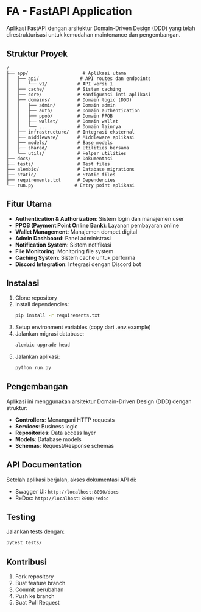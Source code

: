 # FA - FastAPI Application

Aplikasi FastAPI dengan arsitektur Domain-Driven Design (DDD) yang telah direstrukturisasi untuk kemudahan maintenance dan pengembangan.

## Struktur Proyek

```
/
├── app/                    # Aplikasi utama
│   ├── api/               # API routes dan endpoints
│   │   └── v1/           # API versi 1
│   ├── cache/            # Sistem caching
│   ├── core/             # Konfigurasi inti aplikasi
│   ├── domains/          # Domain logic (DDD)
│   │   ├── admin/        # Domain admin
│   │   ├── auth/         # Domain authentication
│   │   ├── ppob/         # Domain PPOB
│   │   ├── wallet/       # Domain wallet
│   │   └── ...           # Domain lainnya
│   ├── infrastructure/   # Integrasi eksternal
│   ├── middleware/       # Middleware aplikasi
│   ├── models/           # Base models
│   ├── shared/           # Utilities bersama
│   └── utils/            # Helper utilities
├── docs/                 # Dokumentasi
├── tests/                # Test files
├── alembic/              # Database migrations
├── static/               # Static files
├── requirements.txt      # Dependencies
└── run.py               # Entry point aplikasi
```

## Fitur Utama

- **Authentication & Authorization**: Sistem login dan manajemen user
- **PPOB (Payment Point Online Bank)**: Layanan pembayaran online
- **Wallet Management**: Manajemen dompet digital
- **Admin Dashboard**: Panel administrasi
- **Notification System**: Sistem notifikasi
- **File Monitoring**: Monitoring file system
- **Caching System**: Sistem cache untuk performa
- **Discord Integration**: Integrasi dengan Discord bot

## Instalasi

1. Clone repository
2. Install dependencies:
   ```bash
   pip install -r requirements.txt
   ```
3. Setup environment variables (copy dari .env.example)
4. Jalankan migrasi database:
   ```bash
   alembic upgrade head
   ```
5. Jalankan aplikasi:
   ```bash
   python run.py
   ```

## Pengembangan

Aplikasi ini menggunakan arsitektur Domain-Driven Design (DDD) dengan struktur:

- **Controllers**: Menangani HTTP requests
- **Services**: Business logic
- **Repositories**: Data access layer
- **Models**: Database models
- **Schemas**: Request/Response schemas

## API Documentation

Setelah aplikasi berjalan, akses dokumentasi API di:
- Swagger UI: `http://localhost:8000/docs`
- ReDoc: `http://localhost:8000/redoc`

## Testing

Jalankan tests dengan:
```bash
pytest tests/
```

## Kontribusi

1. Fork repository
2. Buat feature branch
3. Commit perubahan
4. Push ke branch
5. Buat Pull Request
